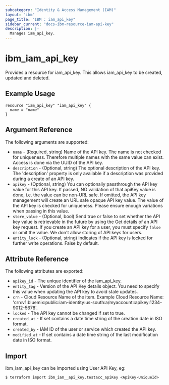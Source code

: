```yaml
---
subcategory: "Identity & Access Management (IAM)"
layout: "ibm"
page_title: "IBM : iam_api_key"
sidebar_current: "docs-ibm-resource-iam-api-key"
description: |-
  Manages iam_api_key.
---
```


# ibm\_iam_api_key

Provides a resource for iam_api_key. This allows iam_api_key to be created, updated and deleted.

## Example Usage

```hcl
resource "iam_api_key" "iam_api_key" {
  name = "name"
}
```

## Argument Reference

The following arguments are supported:

* `name` - (Required, string) Name of the API key. The name is not checked for uniqueness. Therefore multiple names with the same value can exist. Access is done via the UUID of the API key.
* `description` - (Optional, string) The optional description of the API key. The 'description' property is only available if a description was provided during a create of an API key.
* `apikey` - (Optional, string) You can optionally passthrough the API key value for this API key. If passed, NO validation of that apiKey value is done, i.e. the value can be non-URL safe. If omitted, the API key management will create an URL safe opaque API key value. The value of the API key is checked for uniqueness. Please ensure enough variations when passing in this value.
* `store_value` - (Optional, bool) Send true or false to set whether the API key value is retrievable in the future by using the Get details of an API key request. If you create an API key for a user, you must specify `false` or omit the value. We don't allow storing of API keys for users.
* `entity_lock` - (Optional, string) Indicates if the API key is locked for further write operations. False by default.

## Attribute Reference

The following attributes are exported:

* `apikey_id` - The unique identifier of the iam_api_key.
* `entity_tag` - Version of the API Key details object. You need to specify this value when updating the API key to avoid stale updates.
* `crn` - Cloud Resource Name of the item. Example Cloud Resource Name: 'crn:v1:bluemix:public:iam-identity:us-south:a/myaccount::apikey:1234-9012-5678'.
* `locked` - The API key cannot be changed if set to true.
* `created_at` - If set contains a date time string of the creation date in ISO format.
* `created_by` - IAM ID of the user or service which created the API key.
* `modified_at` - If set contains a date time string of the last modification date in ISO format.

## Import

ibm_iam_api_key can be imported using User API Key, eg:

```
$ terraform import ibm_iam__api_key.testacc_apiKey <ApiKey-UniqueId>
```
